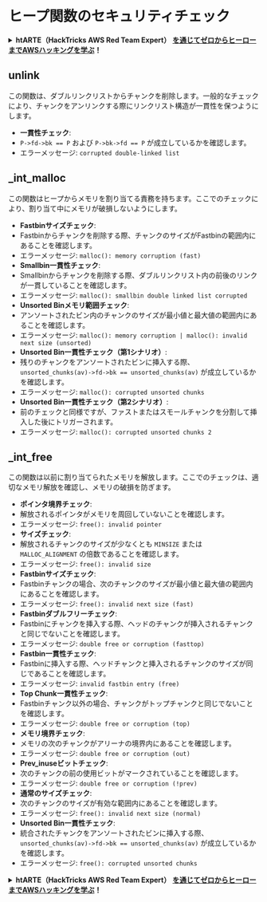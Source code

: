 # ヒープ関数のセキュリティチェック

<details>

<summary><strong>htARTE（HackTricks AWS Red Team Expert）</strong> <a href="https://training.hacktricks.xyz/courses/arte"><strong>を通じてゼロからヒーローまでAWSハッキングを学ぶ</strong></a><strong>！</strong></summary>

HackTricks をサポートする他の方法:

* **HackTricks で企業を宣伝したい**または **HackTricks をPDFでダウンロードしたい**場合は、[**SUBSCRIPTION PLANS**](https://github.com/sponsors/carlospolop)をチェックしてください！
* [**公式PEASS＆HackTricksスウォッグ**](https://peass.creator-spring.com)を入手する
* [**The PEASS Family**](https://opensea.io/collection/the-peass-family)を発見し、独占的な[**NFTs**](https://opensea.io/collection/the-peass-family)のコレクションを見つける
* **💬 [Discordグループ](https://discord.gg/hRep4RUj7f)**に参加するか、[telegramグループ](https://t.me/peass)に参加するか、**Twitter** 🐦 **@hacktricks\_live**](https://twitter.com/hacktricks\_live)**をフォローする
* **HackTricks**](https://github.com/carlospolop/hacktricks)と[**HackTricks Cloud**](https://github.com/carlospolop/hacktricks-cloud)のGitHubリポジトリにPRを提出して、あなたのハッキングテクニックを共有する

</details>

## unlink

この関数は、ダブルリンクリストからチャンクを削除します。一般的なチェックにより、チャンクをアンリンクする際にリンクリスト構造が一貫性を保つようにします。

* **一貫性チェック**:
* `P->fd->bk == P` および `P->bk->fd == P` が成立しているかを確認します。
* エラーメッセージ: `corrupted double-linked list`

## \_int\_malloc

この関数はヒープからメモリを割り当てる責務を持ちます。ここでのチェックにより、割り当て中にメモリが破損しないようにします。

* **Fastbinサイズチェック**:
* Fastbinからチャンクを削除する際、チャンクのサイズがFastbinの範囲内にあることを確認します。
* エラーメッセージ: `malloc(): memory corruption (fast)`
* **Smallbin一貫性チェック**:
* Smallbinからチャンクを削除する際、ダブルリンクリスト内の前後のリンクが一貫していることを確認します。
* エラーメッセージ: `malloc(): smallbin double linked list corrupted`
* **Unsorted Binメモリ範囲チェック**:
* アンソートされたビン内のチャンクのサイズが最小値と最大値の範囲内にあることを確認します。
* エラーメッセージ: `malloc(): memory corruption | malloc(): invalid next size (unsorted)`
* **Unsorted Bin一貫性チェック（第1シナリオ）**:
* 残りのチャンクをアンソートされたビンに挿入する際、`unsorted_chunks(av)->fd->bk == unsorted_chunks(av)` が成立しているかを確認します。
* エラーメッセージ: `malloc(): corrupted unsorted chunks`
* **Unsorted Bin一貫性チェック（第2シナリオ）**:
* 前のチェックと同様ですが、ファストまたはスモールチャンクを分割して挿入した後にトリガーされます。
* エラーメッセージ: `malloc(): corrupted unsorted chunks 2`

## \_int\_free

この関数は以前に割り当てられたメモリを解放します。ここでのチェックは、適切なメモリ解放を確認し、メモリの破損を防ぎます。

* **ポインタ境界チェック**:
* 解放されるポインタがメモリを周回していないことを確認します。
* エラーメッセージ: `free(): invalid pointer`
* **サイズチェック**:
* 解放されるチャンクのサイズが少なくとも `MINSIZE` または `MALLOC_ALIGNMENT` の倍数であることを確認します。
* エラーメッセージ: `free(): invalid size`
* **Fastbinサイズチェック**:
* Fastbinチャンクの場合、次のチャンクのサイズが最小値と最大値の範囲内にあることを確認します。
* エラーメッセージ: `free(): invalid next size (fast)`
* **Fastbinダブルフリーチェック**:
* Fastbinにチャンクを挿入する際、ヘッドのチャンクが挿入されるチャンクと同じでないことを確認します。
* エラーメッセージ: `double free or corruption (fasttop)`
* **Fastbin一貫性チェック**:
* Fastbinに挿入する際、ヘッドチャンクと挿入されるチャンクのサイズが同じであることを確認します。
* エラーメッセージ: `invalid fastbin entry (free)`
* **Top Chunk一貫性チェック**:
* Fastbinチャンク以外の場合、チャンクがトップチャンクと同じでないことを確認します。
* エラーメッセージ: `double free or corruption (top)`
* **メモリ境界チェック**:
* メモリの次のチャンクがアリーナの境界内にあることを確認します。
* エラーメッセージ: `double free or corruption (out)`
* **Prev\_inuseビットチェック**:
* 次のチャンクの前の使用ビットがマークされていることを確認します。
* エラーメッセージ: `double free or corruption (!prev)`
* **通常のサイズチェック**:
* 次のチャンクのサイズが有効な範囲内にあることを確認します。
* エラーメッセージ: `free(): invalid next size (normal)`
* **Unsorted Bin一貫性チェック**:
* 統合されたチャンクをアンソートされたビンに挿入する際、`unsorted_chunks(av)->fd->bk == unsorted_chunks(av)` が成立しているかを確認します。
* エラーメッセージ: `free(): corrupted unsorted chunks`

<details>

<summary><strong>htARTE（HackTricks AWS Red Team Expert）</strong> <a href="https://training.hacktricks.xyz/courses/arte"><strong>を通じてゼロからヒーローまでAWSハッキングを学ぶ</strong></a><strong>！</strong></summary>

HackTricks をサポートする他の方法:

* **HackTricks で企業を宣伝したい**または **HackTricks をPDFでダウンロードしたい**場合は、[**SUBSCRIPTION PLANS**](https://github.com/sponsors/carlospolop)をチェックしてください！
* [**公式PEASS＆HackTricksスウォッグ**](https://peass.creator-spring.com)を入手する
* [**The PEASS Family**](https://opensea.io/collection/the-peass-family)を発見し、独占的な[**NFTs**](https://opensea.io/collection/the-peass-family)のコレクションを見つける
* **💬 [Discordグループ](https://discord.gg/hRep4RUj7f)**に参加するか、[telegramグループ](https://t.me/peass)に参加するか、**Twitter** 🐦 **@hacktricks\_live**](https://twitter.com/hacktricks\_live)**をフォローする
* **HackTricks**](https://github.com/carlospolop/hacktricks)と[**HackTricks Cloud**](https://github.com/carlospolop/hacktricks-cloud)のGitHubリポジトリにPRを提出して、あなたのハッキングテクニックを共有する

</details>
